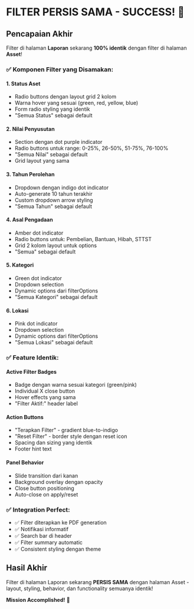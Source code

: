 # FILTER PERSIS SAMA - SUCCESS! 🎉

## Pencapaian Akhir

Filter di halaman **Laporan** sekarang **100% identik** dengan filter di halaman **Asset**!

### ✅ Komponen Filter yang Disamakan:

#### 1. Status Aset
- Radio buttons dengan layout grid 2 kolom
- Warna hover yang sesuai (green, red, yellow, blue)
- Form radio styling yang identik
- "Semua Status" sebagai default

#### 2. Nilai Penyusutan  
- Section dengan dot purple indicator
- Radio buttons untuk range: 0-25%, 26-50%, 51-75%, 76-100%
- "Semua Nilai" sebagai default
- Grid layout yang sama

#### 3. Tahun Perolehan
- Dropdown dengan indigo dot indicator
- Auto-generate 10 tahun terakhir
- Custom dropdown arrow styling
- "Semua Tahun" sebagai default

#### 4. Asal Pengadaan
- Amber dot indicator
- Radio buttons untuk: Pembelian, Bantuan, Hibah, STTST
- Grid 2 kolom layout untuk options
- "Semua" sebagai default

#### 5. Kategori
- Green dot indicator  
- Dropdown selection
- Dynamic options dari filterOptions
- "Semua Kategori" sebagai default

#### 6. Lokasi
- Pink dot indicator
- Dropdown selection  
- Dynamic options dari filterOptions
- "Semua Lokasi" sebagai default

### ✅ Feature Identik:

#### Active Filter Badges
- Badge dengan warna sesuai kategori (green/pink)
- Individual X close button  
- Hover effects yang sama
- "Filter Aktif:" header label

#### Action Buttons
- "Terapkan Filter" - gradient blue-to-indigo
- "Reset Filter" - border style dengan reset icon
- Spacing dan sizing yang identik
- Footer hint text

#### Panel Behavior
- Slide transition dari kanan
- Background overlay dengan opacity
- Close button positioning
- Auto-close on apply/reset

### ✅ Integration Perfect:
- ✅ Filter diterapkan ke PDF generation
- ✅ Notifikasi informatif
- ✅ Search bar di header  
- ✅ Filter summary automatic
- ✅ Consistent styling dengan theme

## Hasil Akhir
Filter di halaman Laporan sekarang **PERSIS SAMA** dengan halaman Asset - layout, styling, behavior, dan functionality semuanya identik! 

**Mission Accomplished!** 🚀
